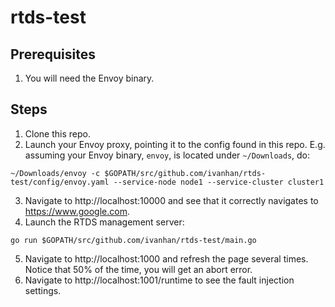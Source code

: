 # rtds-test

## Prerequisites

1. You will need the Envoy binary.

## Steps

1. Clone this repo.
2. Launch your Envoy proxy, pointing it to the config found in this repo. E.g. assuming your Envoy binary, `envoy`, is located under `~/Downloads`, do:  

```
~/Downloads/envoy -c $GOPATH/src/github.com/ivanhan/rtds-test/config/envoy.yaml --service-node node1 --service-cluster cluster1
```

3. Navigate to http://localhost:10000 and see that it correctly navigates to https://www.google.com.
4. Launch the RTDS management server:

```
go run $GOPATH/src/github.com/ivanhan/rtds-test/main.go
```
5. Navigate to http://localhost:1000 and refresh the page several times. Notice that 50% of the time, you will get an abort error.
6. Navigate to http://localhost:1001/runtime to see the fault injection settings.
